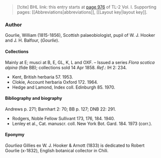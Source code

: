 > [!cite] BHL link: this entry starts at [page 976](https://www.biodiversitylibrary.org/item/103414#page/1024/mode/1up) of TL-2 Vol. I.
> Supporting pages: [[Abbreviations|abbreviations]], [[Layout key|layout key]].

### Author

Gourlie, William (1815-1856), Scottish palaeobiologist, pupil of W. J. Hooker and J. H. Balfour, (*Gourlie*).

#### Collections

Mainly at E; musci at B, E, GL, K, L and OXF. – Issued a series *Flora scotica alpina* (fide BB); collections sold 14 Apr 1858.
*Ref*.: IH 2: 234.
- Kent, British herbaria 57. 1953.
- Clokie, Account herbaria Oxford 172. 1964.
- Hedge and Lamond, Index coll. Edinburgh 85. 1970.

#### Bibliography and biography

Andrews p. 271; Barnhart 2: 70; BB p. 127; DNB 22: 291.
- Rodgers, Noble Fellow Sullivant 173, 176, 184. 1940.
- Lenley et al., Cat. manuscr. coll. New York Bot. Gard. 184. 1973 (corr.).

#### Eponymy

*Gourliea* Gillies ex W. J. Hooker & Arnott (1833) is dedicated to Robert Gourlie (x-1832), English botanical collector in Chili.

